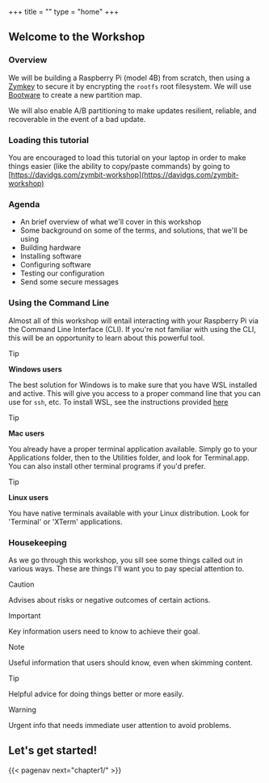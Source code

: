 +++
title = ""
type = "home"
+++

## Welcome to the Workshop

### Overview

We will be building a Raspberry Pi (model 4B) from scratch, then using a [Zymkey](https://zymbit.com/zymkey) to secure it by encrypting the `rootfs` root filesystem. We will use [Bootware](https://zymbit.com/bootware) to create a new partition map.

We will also enable A/B partitioning to make updates resilient, reliable, and recoverable in the event of a bad update.

### Loading this tutorial

You are encouraged to load this tutorial on your laptop in order to make things easier (like the ability to copy/paste commands) by going to [https://davidgs.com/zymbit-workshop](https://davidgs.com/zymbit-workshop)

### Agenda

- An brief overview of what we'll cover in this workshop
- Some background on some of the terms, and solutions, that we'll be using
- Building hardware
- Installing software
- Configuring software
- Testing our configuration
- Send some secure messages

### Using the Command Line

Almost all of this workshop will entail interacting with your Raspberry Pi via the Command Line Interface (CLI). If you're not familiar with using the CLI, this will be an opportunity to learn about this powerful tool.

> [!TIP]
> **Windows users**
>
> The best solution for Windows is to make sure that you have WSL installed and active. This will give you access to a proper command line that you can use for `ssh`, etc. To install WSL, see the instructions provided [here](https://davidgs.com/zymbit-workshop/index.html)

> [!TIP]
> **Mac users**
>
> You already have a proper terminal application available. Simply go to your Applications folder, then to the Utilities folder, and look for Terminal.app. You can also install other terminal programs if you'd prefer.

> [!TIP]
> **Linux users**
>
> You have native terminals available with your Linux distribution. Look for 'Terminal' or 'XTerm' applications.

### Housekeeping

As we go through this workshop, you sill see some things called out in various ways. These are things I'll want you to pay special attention to.

> [!CAUTION]
> Advises about risks or negative outcomes of certain actions.

> [!IMPORTANT]
> Key information users need to know to achieve their goal.

> [!NOTE]
> Useful information that users should know, even when skimming content.

> [!TIP]
> Helpful advice for doing things better or more easily.

> [!WARNING]
> Urgent info that needs immediate user attention to avoid problems.

## Let's get started!

{{< pagenav next="chapter1/" >}}